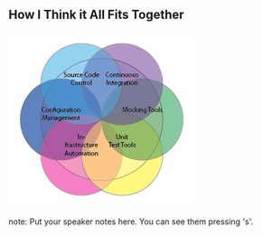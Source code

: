 ##  How I Think it All Fits Together

![The blending](images/devopstdd-env.png)

note:
    Put your speaker notes here.
    You can see them pressing 's'.
